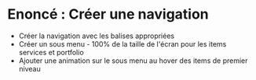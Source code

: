 # Enoncé : Créer une navigation

- Créer la navigation avec les balises appropriées
- Créer un sous menu - 100% de la taille de l'écran pour les items services et portfolio
- Ajouter une animation sur le sous menu au hover des items de premier niveau
